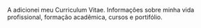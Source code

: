 A adicionei meu Curriculum Vitae. Informaçôes sobre minha vida profissional, formação acadêmica, cursos e portifólio.
